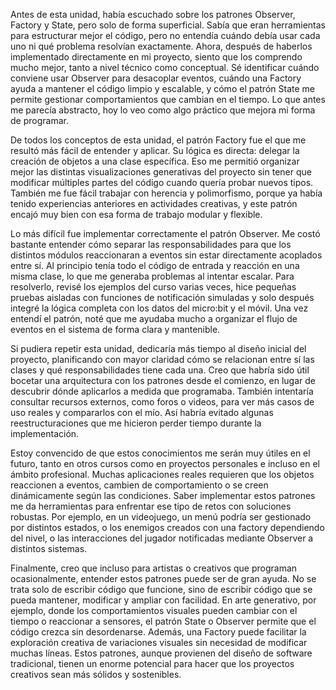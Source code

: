 Antes de esta unidad, había escuchado sobre los patrones Observer, Factory y State, pero solo de forma superficial. Sabía que eran herramientas para estructurar mejor el código, pero no entendía cuándo debía usar cada uno ni qué problema resolvían exactamente. Ahora, después de haberlos implementado directamente en mi proyecto, siento que los comprendo mucho mejor, tanto a nivel técnico como conceptual. Sé identificar cuándo conviene usar Observer para desacoplar eventos, cuándo una Factory ayuda a mantener el código limpio y escalable, y cómo el patrón State me permite gestionar comportamientos que cambian en el tiempo. Lo que antes me parecía abstracto, hoy lo veo como algo práctico que mejora mi forma de programar.

De todos los conceptos de esta unidad, el patrón Factory fue el que me resultó más fácil de entender y aplicar. Su lógica es directa: delegar la creación de objetos a una clase específica. Eso me permitió organizar mejor las distintas visualizaciones generativas del proyecto sin tener que modificar múltiples partes del código cuando quería probar nuevos tipos. También me fue fácil trabajar con herencia y polimorfismo, porque ya había tenido experiencias anteriores en actividades creativas, y este patrón encajó muy bien con esa forma de trabajo modular y flexible.

Lo más difícil fue implementar correctamente el patrón Observer. Me costó bastante entender cómo separar las responsabilidades para que los distintos módulos reaccionaran a eventos sin estar directamente acoplados entre sí. Al principio tenía todo el código de entrada y reacción en una misma clase, lo que me generaba problemas al intentar escalar. Para resolverlo, revisé los ejemplos del curso varias veces, hice pequeñas pruebas aisladas con funciones de notificación simuladas y solo después integré la lógica completa con los datos del micro\:bit y el móvil. Una vez entendí el patrón, noté que me ayudaba mucho a organizar el flujo de eventos en el sistema de forma clara y mantenible.

Si pudiera repetir esta unidad, dedicaría más tiempo al diseño inicial del proyecto, planificando con mayor claridad cómo se relacionan entre sí las clases y qué responsabilidades tiene cada una. Creo que habría sido útil bocetar una arquitectura con los patrones desde el comienzo, en lugar de descubrir dónde aplicarlos a medida que programaba. También intentaría consultar recursos externos, como foros o videos, para ver más casos de uso reales y compararlos con el mío. Así habría evitado algunas reestructuraciones que me hicieron perder tiempo durante la implementación.

Estoy convencido de que estos conocimientos me serán muy útiles en el futuro, tanto en otros cursos como en proyectos personales e incluso en el ámbito profesional. Muchas aplicaciones reales requieren que los objetos reaccionen a eventos, cambien de comportamiento o se creen dinámicamente según las condiciones. Saber implementar estos patrones me da herramientas para enfrentar ese tipo de retos con soluciones robustas. Por ejemplo, en un videojuego, un menú podría ser gestionado por distintos estados, o los enemigos creados con una factory dependiendo del nivel, o las interacciones del jugador notificadas mediante Observer a distintos sistemas.

Finalmente, creo que incluso para artistas o creativos que programan ocasionalmente, entender estos patrones puede ser de gran ayuda. No se trata solo de escribir código que funcione, sino de escribir código que se pueda mantener, modificar y ampliar con facilidad. En arte generativo, por ejemplo, donde los comportamientos visuales pueden cambiar con el tiempo o reaccionar a sensores, el patrón State o Observer permite que el código crezca sin desordenarse. Además, una Factory puede facilitar la exploración creativa de variaciones visuales sin necesidad de modificar muchas líneas. Estos patrones, aunque provienen del diseño de software tradicional, tienen un enorme potencial para hacer que los proyectos creativos sean más sólidos y sostenibles.
